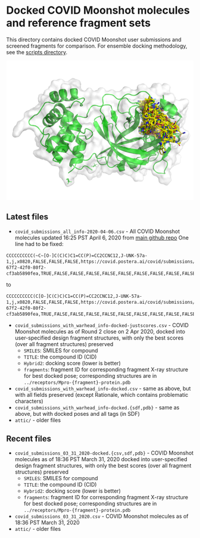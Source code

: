 # Docked COVID Moonshot molecules and reference fragment sets

This directory contains docked COVID Moonshot user submissions and screened fragments for comparison.
For ensemble docking methodology, see the [scripts directory](../scripts).

![ensemble of docked molecules](https://github.com/foldingathome/covid-moonshot/raw/master/moonshot-submissions/docked-molecules.png "Ensemble of docked molecules")

## Latest files
* `covid_submissions_all_info-2020-04-06.csv` - All COVID Moonshot molecules updated 16:25 PST April 6, 2020 from [main github repo](https://discuss.postera.ai/t/updated-list-of-all-submissions/17/1)
One line had to be fixed:
```
CCCCCCCCCC(~C~[O-]C(C)C)C1=CC(P)=CC2CCNC12,J-UNK-57a-1,j,x0820,FALSE,FALSE,FALSE,https://covid.postera.ai/covid/submissions/57ae77f4-67f2-42f0-80f2-cf3ab5890fea,TRUE,FALSE,FALSE,FALSE,FALSE,FALSE,FALSE,FALSE,FALSE,FALSE
```
to
```
CCCCCCCCCC(C[O-]C(C)C)C1=CC(P)=CC2CCNC12,J-UNK-57a-1,j,x0820,FALSE,FALSE,FALSE,https://covid.postera.ai/covid/submissions/57ae77f4-67f2-42f0-80f2-cf3ab5890fea,TRUE,FALSE,FALSE,FALSE,FALSE,FALSE,FALSE,FALSE,FALSE,FALSE
```

* `covid_submissions_with_warhead_info-docked-justscores.csv` - COVID Moonshot molecules as of Round 2 close on 2 Apr 2020, docked into user-specified design fragment structures, with only the best scores (over all fragment structures) preserved
  * `SMILES`: SMILES for compound
  * `TITLE`: the compound ID (CID)
  * `Hybrid2`: docking score (lower is better)
  * `fragments`: fragment ID for corresponding fragment X-ray structure for best docked pose; corresponding structures are in `../receptors/Mpro-{fragment}-protein.pdb`
* `covid_submissions_with_warhead_info-docked.csv` - same as above, but with all fields preserved (except Rationale, which contains problematic characters)
* `covid_submissions_with_warhead_info-docked.{sdf,pdb}` - same as above, but with docked poses and all tags (in SDF)
* `attic/` - older files

## Recent files
* `covid_submissions_03_31_2020-docked.{csv,sdf,pdb}` - COVID Moonshot molecules as of 18:36 PST March 31, 2020 docked into user-specified design fragment structures, with only the best scores (over all fragment structures) preserved
  * `SMILES`: SMILES for compound
  * `TITLE`: the compound ID (CID)
  * `Hybrid2`: docking score (lower is better)
  * `fragments`: fragment ID for corresponding fragment X-ray structure for best docked pose; corresponding structures are in `../receptors/Mpro-{fragment}-protein.pdb`
* `covid_submissions_03_31_2020.csv` - COVID Moonshot molecules as of 18:36 PST March 31, 2020
* `attic/` - older files
